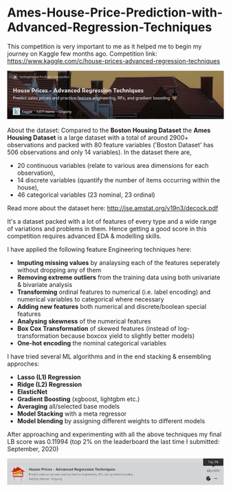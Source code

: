 # Ames-House-Price-Prediction-with-Advanced-Regression-Techniques

This competition is very important to me as it helped me to begin my journey on Kaggle few months ago.
Competition link: https://www.kaggle.com/c/house-prices-advanced-regression-techniques

![Competition Banner](https://github.com/arnabx007/Ames-House-Price-Prediction-with-Advanced-Regression-Techniques/blob/master/banner.jpg "")

About the dataset: Compared to the **Boston Housing Dataset** the **Ames Housing Dataset** is a large dataset with a total of around 2900+ observations and packed with 80 feature variables ('Boston Dataset' has 506 observations and only 14 variables). In the dataset there are,

* 20 continuous variables (relate to various area dimensions for each observation),
* 14 discrete variables (quantify the number of items occurring within the house),
* 46 categorical variables (23 nominal, 23 ordinal)

Read more about the dataset here: http://jse.amstat.org/v19n3/decock.pdf

It's a dataset packed with a lot of features of every type and a wide range of variations and problems in them. Hence getting a good score in this competition requires advanced EDA & modelling skills.

I have applied the following feature Engineering techniques here:

* **Imputing missing values** by analaysing each of the features seperately without dropping any of them
* **Removing extreme outliers** from the training data using both univariate & bivariate analysis
* **Transforming** ordinal features to numerical (i.e. label encoding) and numerical variables to categorical where necessary
* **Adding new features** both numerical and discrete/boolean special features
* **Analysing skewness** of the numerical features
* **Box Cox Transformation** of skewed features (instead of log-transformation because boxcox yield to slightly better models)
* **One-hot encoding** the nominal categorical variables

I have tried several ML algorithms and in the end stacking & ensembling approches:

* **Lasso (L1) Regression**
* **Ridge (L2) Regression**
* **ElasticNet**
* **Gradient Boosting** (xgboost, lightgbm etc.)
* **Averaging** all/selected base models
* **Model Stacking** with a meta regressor
* **Model blending** by assigning different weights to different models

After approaching and experimenting with all the above techniques my final LB score was 0.11994 (top 2% on the leaderboard the last time I submitted: September, 2020)

![LB](https://github.com/arnabx007/Ames-House-Price-Prediction-with-Advanced-Regression-Techniques/blob/master/LB.jpg "")
